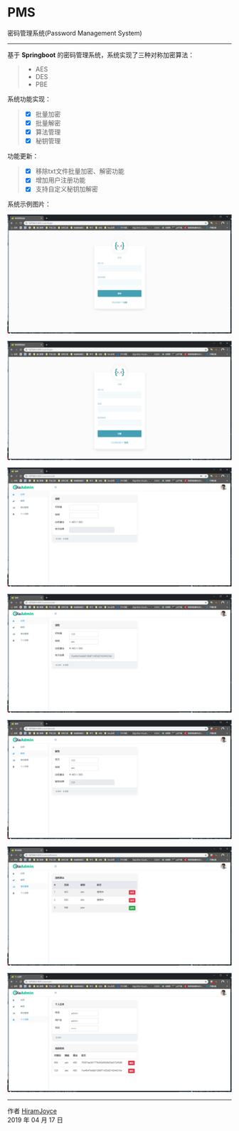 # PMS
密码管理系统(Password Management System)

------

基于 **Springboot** 的密码管理系统，系统实现了三种对称加密算法：

> * AES
> * DES
> * PBE

系统功能实现：

> - [x] 批量加密
> - [x] 批量解密
> - [x] 算法管理
> - [x] 秘钥管理

功能更新：

> - [x] 移除txt文件批量加密、解密功能
> - [x] 增加用户注册功能
> - [x] 支持自定义秘钥加解密

系统示例图片：

![logo](https://github.com/HiramJoyce/pms/blob/master/img/demo1.png)

![logo](https://github.com/HiramJoyce/pms/blob/master/img/demo2.png)

![logo](https://github.com/HiramJoyce/pms/blob/master/img/demo3.png)

![logo](https://github.com/HiramJoyce/pms/blob/master/img/demo4.png)

![logo](https://github.com/HiramJoyce/pms/blob/master/img/demo5.png)

![logo](https://github.com/HiramJoyce/pms/blob/master/img/demo6.png)

![logo](https://github.com/HiramJoyce/pms/blob/master/img/demo7.png)

------

作者 [HiramJoyce](https://github.com/HiramJoyce/)     
2019 年 04 月 17 日
